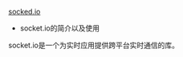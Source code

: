 [socked.io](https://github.com/nswbmw/N-chat/wiki/%E7%AC%AC%E4%B8%80%E7%AB%A0-socket.io-%E7%AE%80%E4%BB%8B%E5%8F%8A%E4%BD%BF%E7%94%A8)

* socket.io的简介以及使用

socket.io是一个为实时应用提供跨平台实时通信的库。
